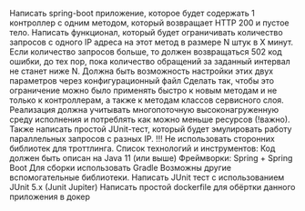 Написать spring-boot приложение, которое будет содержать 1 контроллер с одним методом, который возвращает HTTP 200 и пустое тело.
Написать функционал, который будет ограничивать количество запросов с одного IP адреса на этот метод в размере N штук в X минут. Если количество запросов больше, то должен возвращаться 502 код ошибки, до тех пор, пока количество обращений за заданный интервал не станет ниже N.
Должна быть возможность настройки этих двух параметров через конфигурационный файл
Сделать так, чтобы это ограничение можно было применять быстро к новым методам и не только к контроллерам, а также к методам классов сервисного слоя.
Реализация должна учитывать многопоточную высоконагруженную среду исполнения и потреблять как можно меньше ресурсов (!важно).
Также написать простой JUnit-тест, который будет эмулировать работу параллельных запросов с разных IP.
!!! Не использовать сторонних библиотек для троттлинга.
Список технологий и инструментов:
Код должен быть описан на Java 11 (или выше) Фреймворки: Spring + Spring Boot
Для сборки использовать Gradle
Возможны другие вспомогательные библиотеки.
Написать JUnit тест с использованием JUnit 5.x (Junit Jupiter)
Написать простой dockerfile для обёртки данного приложения в докер